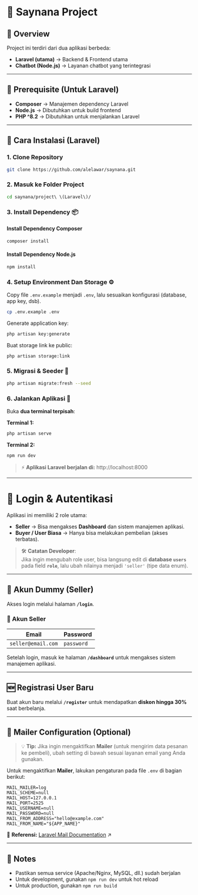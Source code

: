 # 🌟 Saynana Project

## 📖 Overview

Project ini terdiri dari dua aplikasi berbeda:

- **Laravel (utama)** → Backend & Frontend utama
- **Chatbot (Node.js)** → Layanan chatbot yang terintegrasi

---

## 🔧 Prerequisite (Untuk Laravel)

- **Composer** → Manajemen dependency Laravel
- **Node.js** → Dibutuhkan untuk build frontend
- **PHP ^8.2** → Dibutuhkan untuk menjalankan Laravel

---

## 🚀 Cara Instalasi (Laravel)

### 1. Clone Repository

```bash
git clone https://github.com/alelawar/saynana.git
```

### 2. Masuk ke Folder Project

```bash
cd saynana/project\ \(Laravel\)/
```

### 3. Install Dependency 📦

#### Install Dependency Composer

```bash
composer install
```

#### Install Dependency Node.js

```bash
npm install
```

### 4. Setup Environment Dan Storage ⚙️

Copy file `.env.example` menjadi `.env`, lalu sesuaikan konfigurasi (database, app key, dsb).

```bash
cp .env.example .env
```

Generate application key:

```bash
php artisan key:generate
```

Buat storage link ke public:

```bash
php artisan storage:link
```

### 5. Migrasi & Seeder 🌱

```bash
php artisan migrate:fresh --seed
```

### 6. Jalankan Aplikasi 🚀

Buka **dua terminal terpisah**:

**Terminal 1:**
```bash
php artisan serve
```

**Terminal 2:**
```bash
npm run dev
```

> ⚡ **Aplikasi Laravel berjalan di:** http://localhost:8000

---

# 🔐 Login & Autentikasi

Aplikasi ini memiliki 2 role utama:

- **Seller** → Bisa mengakses **Dashboard** dan sistem manajemen aplikasi.  
- **Buyer / User Biasa** → Hanya bisa melakukan pembelian (akses terbatas).  

> 🛠️ **Catatan Developer**:  
> Jika ingin mengubah role user, bisa langsung edit di **database `users`** pada field **`role`**, lalu ubah nilainya menjadi `'seller'` (tipe data enum).  

---

## 👤 Akun Dummy  (Seller)

Akses login melalui halaman **`/login`**.  

### 🔑 Akun Seller  
| Email              | Password   |
|--------------------|------------|
| `seller@email.com` | `password` |

Setelah login, masuk ke halaman **`/dashboard`** untuk mengakses sistem manajemen aplikasi.  

---

## 🆕 Registrasi User Baru  
Buat akun baru melalui **`/register`** untuk mendapatkan **diskon hingga 30%** saat berbelanja.  

---

## 📩 Mailer Configuration (Optional)

> 💡 **Tip:** Jika ingin mengaktifkan **Mailer** (untuk mengirim data pesanan ke pembeli), ubah setting di bawah sesuai layanan email yang Anda gunakan.

Untuk mengaktifkan **Mailer**, lakukan pengaturan pada file `.env` di bagian berikut:

```env
MAIL_MAILER=log
MAIL_SCHEME=null
MAIL_HOST=127.0.0.1
MAIL_PORT=2525
MAIL_USERNAME=null
MAIL_PASSWORD=null
MAIL_FROM_ADDRESS="hello@example.com"
MAIL_FROM_NAME="${APP_NAME}"
```



🔗 **Referensi:** [Laravel Mail Documentation](https://laravel.com/docs/mail) ↗️

---

## 📝 Notes

- Pastikan semua service (Apache/Nginx, MySQL, dll.) sudah berjalan
- Untuk development, gunakan `npm run dev` untuk hot reload
- Untuk production, gunakan `npm run build`